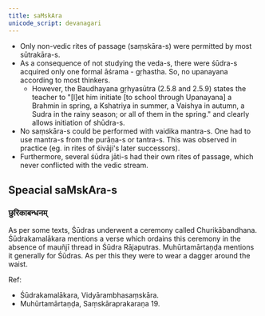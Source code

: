 ```yaml
---
title: saMskAra
unicode_script: devanagari
---
```


- Only non-vedic rites of passage (saṃskāra-s) were permitted by most sūtrakāra-s.
- As a consequence of not studying the veda-s, there were śūdra-s acquired only one formal āśrama - gṛhastha. So, no upanayana according to most thinkers.
    -   However,  the Baudhayana gṛhyasūtra (2.5.8 and 2.5.9) states the teacher to "[l]et him initiate [to school through Upanayana] a Brahmin in spring, a Kshatriya in summer, a Vaishya in autumn, a Sudra in the rainy season; or all of them in the spring." and clearly allows initiation of shūdra-s.
-   No saṃskāra-s could be performed with vaidika mantra-s. One had to use mantra-s from the purāṇa-s or tantra-s. This was observed in practice (eg. in rites of śivāji's later successors).
-   Furthermore, several śūdra jāti-s had their own rites of passage, which never conflicted with the vedic stream.

## Speacial saMskAra-s
### छुरिकाबन्धनम्
As per some texts, Śūdras underwent a ceremony called Churikābandhana. Śūdrakamalākara mentions a verse which ordains this ceremony in the absence of mauñjī thread in Śūdra Rājaputras. Muhūrtamārtaṇḍa mentions it generally for Śūdras. As per this they were to wear a dagger around the waist. 

Ref: 
- Śūdrakamalākara, Vidyārambhasaṃskāra.
- Muhūrtamārtaṇḍa, Saṃskāraprakaraṇa 19.